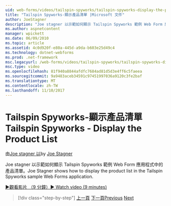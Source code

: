 ```yaml
---
uid: web-forms/videos/tailspin-spyworks/tailspin-spyworks-display-the-product-list
title: "Tailspin Spyworks-顯示產品清單 |Microsoft 文件"
author: JoeStagner
description: "Joe stagner 以示範如何顯示 Tailspin Spyworks 範例 Web Form 應用程式中的產品清單。"
ms.author: aspnetcontent
manager: wpickett
ms.date: 06/09/2010
ms.topic: article
ms.assetid: 4c0d920f-e80a-445d-a9da-b603e25d49c4
ms.technology: dotnet-webforms
ms.prod: .net-framework
msc.legacyurl: /web-forms/videos/tailspin-spyworks/tailspin-spyworks-display-the-product-list
msc.type: video
ms.openlocfilehash: 81f940a8844afdfc7684ad81d5d3e4ff6c5faeea
ms.sourcegitcommit: 9a9483aceb34591c97451997036a9120c3fe2baf
ms.translationtype: MT
ms.contentlocale: zh-TW
ms.lasthandoff: 11/10/2017
---
```

<a name="tailspin-spyworks---display-the-product-list"></a><span data-ttu-id="d1fd9-103">Tailspin Spyworks-顯示產品清單</span><span class="sxs-lookup"><span data-stu-id="d1fd9-103">Tailspin Spyworks - Display the Product List</span></span>
====================
<span data-ttu-id="d1fd9-104">由[Joe stagner 以](https://github.com/JoeStagner)</span><span class="sxs-lookup"><span data-stu-id="d1fd9-104">by [Joe Stagner](https://github.com/JoeStagner)</span></span>

<span data-ttu-id="d1fd9-105">Joe stagner 以示範如何顯示 Tailspin Spyworks 範例 Web Form 應用程式中的產品清單。</span><span class="sxs-lookup"><span data-stu-id="d1fd9-105">Joe Stagner shows how to display the product list in the Tailspin Spyworks sample Web Forms application.</span></span>

[<span data-ttu-id="d1fd9-106">&#9654;觀看影片 （9 分鐘）</span><span class="sxs-lookup"><span data-stu-id="d1fd9-106">&#9654; Watch video (9 minutes)</span></span>](https://channel9.msdn.com/Blogs/ASP-NET-Site-Videos/tailspin-spyworks-display-the-product-list)

>[!div class="step-by-step"]
<span data-ttu-id="d1fd9-107">[上一頁](tailspin-spyworks-category-menu.md)
[下一頁](tailspin-spyworks-display-per-product-details.md)</span><span class="sxs-lookup"><span data-stu-id="d1fd9-107">[Previous](tailspin-spyworks-category-menu.md)
[Next](tailspin-spyworks-display-per-product-details.md)</span></span>
